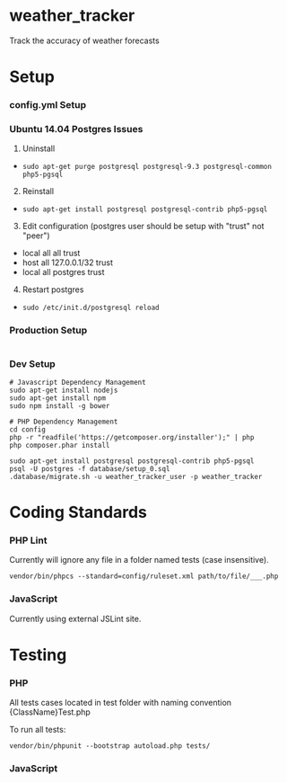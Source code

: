 weather_tracker
===============

Track the accuracy of weather forecasts

Setup
===============

### config.yml Setup

### Ubuntu 14.04 Postgres Issues
1. Uninstall
  - ```sudo apt-get purge postgresql postgresql-9.3 postgresql-common php5-pgsql```
2. Reinstall
  - ```sudo apt-get install postgresql postgresql-contrib php5-pgsql```
3. Edit configuration (postgres user should be setup with "trust" not "peer")
  - local   all             all                                     trust
  - host    all             127.0.0.1/32                            trust
  - local   all             postgres                                trust
4. Restart postgres
  - ```sudo /etc/init.d/postgresql reload```

### Production Setup
```
```

### Dev Setup
```
# Javascript Dependency Management
sudo apt-get install nodejs
sudo apt-get install npm
sudo npm install -g bower

# PHP Dependency Management
cd config
php -r "readfile('https://getcomposer.org/installer');" | php
php composer.phar install

sudo apt-get install postgresql postgresql-contrib php5-pgsql
psql -U postgres -f database/setup_0.sql
.database/migrate.sh -u weather_tracker_user -p weather_tracker
```

Coding Standards
================
### PHP Lint
Currently will ignore any file in a folder named tests (case insensitive).
```
vendor/bin/phpcs --standard=config/ruleset.xml path/to/file/___.php
```

### JavaScript
Currently using external JSLint site.

Testing
================
### PHP
All tests cases located in test folder with naming convention {ClassName}Test.php

To run all tests:
```
vendor/bin/phpunit --bootstrap autoload.php tests/
```

### JavaScript